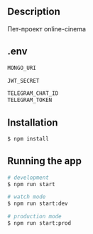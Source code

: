 ## Description

Пет-проект online-cinema

## .env

```bash
MONGO_URI

JWT_SECRET

TELEGRAM_CHAT_ID
TELEGRAM_TOKEN
```

## Installation

```bash
$ npm install
```

## Running the app

```bash
# development
$ npm run start

# watch mode
$ npm run start:dev

# production mode
$ npm run start:prod
```
